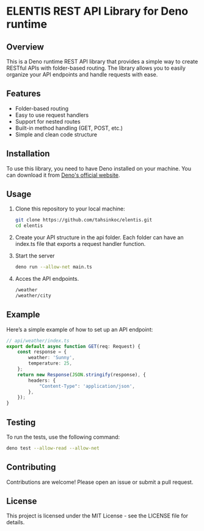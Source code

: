 # ELENTIS REST API Library for Deno runtime

## Overview

This is a Deno runtime REST API library that provides a simple way to create RESTful APIs with folder-based routing. The library allows you to easily organize your API endpoints and handle requests with ease.

## Features

- Folder-based routing
- Easy to use request handlers
- Support for nested routes
- Built-in method handling (GET, POST, etc.)
- Simple and clean code structure

## Installation

To use this library, you need to have Deno installed on your machine. You can download it from [Deno's official website](https://deno.land/).

## Usage

1. Clone this repository to your local machine:

   ```bash
   git clone https://github.com/tahsinkoc/elentis.git
   cd elentis
   
2. Create your API structure in the api folder. Each folder can have an index.ts file that exports a request handler function.

3. Start the server
    ```bash
   deno run --allow-net main.ts
5. Acces the API endpoints.
    ```bash
    /weather
    /weather/city

## Example

Here’s a simple example of how to set up an API endpoint:

```ts
// api/weather/index.ts
export default async function GET(req: Request) {
    const response = {
        weather: 'Sunny',
        temperature: 25,
    };
    return new Response(JSON.stringify(response), {
        headers: {
            "Content-Type": 'application/json',
        },
    });
}
```

## Testing

To run the tests, use the following command:

```bash
deno test --allow-read --allow-net
```
## Contributing
Contributions are welcome! Please open an issue or submit a pull request.

## License
This project is licensed under the MIT License - see the LICENSE file for details.
